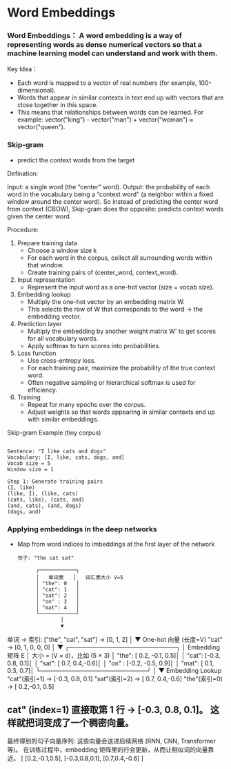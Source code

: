 # Word Embeddings

### Word Embeddings： A word embedding is a way of representing words as dense numerical vectors so that a machine learning model can understand and work with them.
Key Idea： 
- Each word is mapped to a vector of real numbers (for example, 100-dimensional).
- Words that appear in similar contexts in text end up with vectors that are close together in this space.
- This means that relationships between words can be learned. For example: vector("king") - vector("man") + vector("woman") ≈ vector("queen").


### Skip-gram
- predict the context words from the target

Defination:  

Input: a single word (the “center” word).
Output: the probability of each word in the vocabulary being a “context word” (a neighbor within a fixed window around the center word).
So instead of predicting the center word from context (CBOW), Skip-gram does the opposite: predicts context words given the center word.

Procedure:

1. Prepare training data
   - Choose a window size k
   - For each word in the corpus, collect all surrounding words within that window.
   - Create training pairs of (center_word, context_word).
2. Input representation
   - Represent the input word as a one-hot vector (size = vocab size).
3. Embedding lookup
   - Multiply the one-hot vector by an embedding matrix W.
   - This selects the row of W that corresponds to the word → the embedding vector.
4. Prediction layer
   - Multiply the embedding by another weight matrix W' to get scores for all vocabulary words.
   - Apply softmax to turn scores into probabilities.
5. Loss function
   - Use cross-entropy loss.
   - For each training pair, maximize the probability of the true context word.
   - Often negative sampling or hierarchical softmax is used for efficiency.
6. Training
   - Repeat for many epochs over the corpus.
   - Adjust weights so that words appearing in similar contexts end up with similar embeddings.
     
Skip-gram Example (tiny corpus)
```

Sentence: "I like cats and dogs"
Vocabulary: [I, like, cats, dogs, and]
Vocab size = 5
Window size = 1

Step 1: Generate training pairs
(I, like)
(like, I), (like, cats)
(cats, like), (cats, and)
(and, cats), (and, dogs)
(dogs, and)
```






### Applying embeddings in the deep networks
- Map from word indices to imbeddings at the first layer of the network
  ```
  句子: "the cat sat"

        ┌────────────┐
        │   单词表   │   词汇表大小 V=5
        │ "the": 0   │
        │ "cat": 1   │
        │ "sat": 2   │
        │ "on" : 3   │
        │ "mat": 4   │
        └────────────┘
                │
                ▼
单词 → 索引: ["the", "cat", "sat"] → [0, 1, 2]
                │
                ▼
     One-hot 向量 (长度=V)
     "cat" → [0, 1, 0, 0, 0]
                │
                ▼
 ┌─────────────────────────┐
 │    Embedding 矩阵 E     │   大小 = (V × d)，比如 (5 × 3)
 │ "the": [ 0.2, -0.1, 0.5]│
 │ "cat": [-0.3,  0.8, 0.1]│
 │ "sat": [ 0.7,  0.4,-0.6]│
 │ "on" : [-0.2, -0.5, 0.9]│
 │ "mat": [ 0.1,  0.3, 0.7]│
 └─────────────────────────┘
                │
                ▼
Embedding Lookup
"cat"(索引=1) → [-0.3, 0.8, 0.1]
"sat"(索引=2) → [ 0.7, 0.4,-0.6]
"the"(索引=0) → [ 0.2,-0.1, 0.5]

cat" (index=1) 直接取第 1 行 → [-0.3, 0.8, 0.1]。
这样就把词变成了一个稠密向量。
---

最终得到的句子向量序列:
这些向量会送进后续网络 (RNN, CNN, Transformer 等)。
在训练过程中，embedding 矩阵里的行会更新，从而让相似词的向量靠近。
[ [0.2,-0.1,0.5], [-0.3,0.8,0.1], [0.7,0.4,-0.6] ]
```
  
